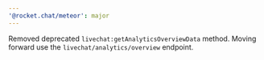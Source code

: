 ```yaml
---
'@rocket.chat/meteor': major
---
```


Removed deprecated `livechat:getAnalyticsOverviewData` method. Moving forward use the `livechat/analytics/overview` endpoint.
